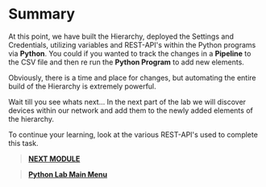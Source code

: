 # Summary

At this point, we have built the Hierarchy, deployed the Settings and Credentials, utilizing variables and REST-API's within the Python programs via **Python**. You could if you wanted to track the changes in a **Pipeline** to the CSV file and then re run the **Python Program** to add new elements. 

Obviously, there is a time and place for changes, but automating the entire build of the Hierarchy is extremely powerful. 

Wait till you see whats next... In the next part of the lab we will discover devices within our network and add them to the newly added elements of the hierarchy.

To continue your learning, look at the various REST-API's used to complete this task. 

> [**NEXT MODULE**](../python-3-discovery/01-intro.md)

> [**Python Lab Main Menu**](../README.md)